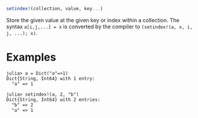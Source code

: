 ```julia
setindex!(collection, value, key...)
```

Store the given value at the given key or index within a collection. The syntax `a[i,j,...] = x` is converted by the compiler to `(setindex!(a, x, i, j, ...); x)`.

# Examples

```jldoctest
julia> a = Dict("a"=>1)
Dict{String, Int64} with 1 entry:
  "a" => 1

julia> setindex!(a, 2, "b")
Dict{String, Int64} with 2 entries:
  "b" => 2
  "a" => 1
```
